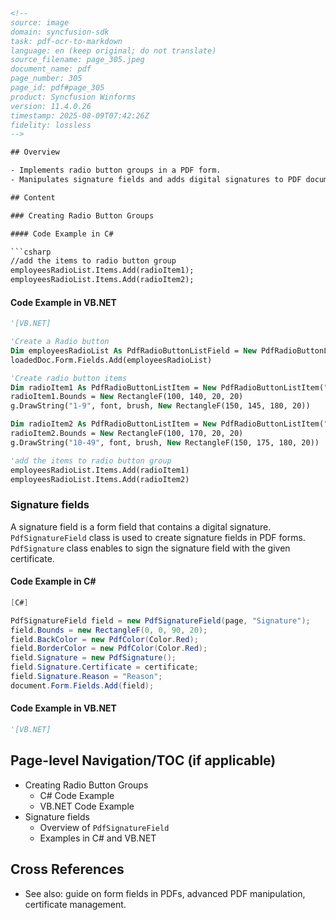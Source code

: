 ```html
<!-- 
source: image
domain: syncfusion-sdk
task: pdf-ocr-to-markdown
language: en (keep original; do not translate)
source_filename: page_305.jpeg
document_name: pdf
page_number: 305
page_id: pdf#page_305
product: Syncfusion Winforms
version: 11.4.0.26
timestamp: 2025-08-09T07:42:26Z
fidelity: lossless
-->

## Overview

- Implements radio button groups in a PDF form.
- Manipulates signature fields and adds digital signatures to PDF documents.

## Content

### Creating Radio Button Groups

#### Code Example in C#

```csharp
//add the items to radio button group
employeesRadioList.Items.Add(radioItem1);
employeesRadioList.Items.Add(radioItem2);
```

#### Code Example in VB.NET

```vb
'[VB.NET]

'Create a Radio button
Dim employeesRadioList As PdfRadioButtonListField = New PdfRadioButtonListField(page, "employeesRadioList")
loadedDoc.Form.Fields.Add(employeesRadioList)

'Create radio button items
Dim radioItem1 As PdfRadioButtonListItem = New PdfRadioButtonListItem("1-9")
radioItem1.Bounds = New RectangleF(100, 140, 20, 20)
g.DrawString("1-9", font, brush, New RectangleF(150, 145, 180, 20))

Dim radioItem2 As PdfRadioButtonListItem = New PdfRadioButtonListItem("10-49")
radioItem2.Bounds = New RectangleF(100, 170, 20, 20)
g.DrawString("10-49", font, brush, New RectangleF(150, 175, 180, 20))

'add the items to radio button group
employeesRadioList.Items.Add(radioItem1)
employeesRadioList.Items.Add(radioItem2)
```

### Signature fields

A signature field is a form field that contains a digital signature. `PdfSignatureField` class is used to create signature fields in PDF forms. `PdfSignature` class enables to sign the signature field with the given certificate.

#### Code Example in C#

```csharp
[C#]

PdfSignatureField field = new PdfSignatureField(page, "Signature");
field.Bounds = new RectangleF(0, 0, 90, 20);
field.BackColor = new PdfColor(Color.Red);
field.BorderColor = new PdfColor(Color.Red);
field.Signature = new PdfSignature();
field.Signature.Certificate = certificate;
field.Signature.Reason = "Reason";
document.Form.Fields.Add(field);
```

#### Code Example in VB.NET

```vb
'[VB.NET]
```

## Page-level Navigation/TOC (if applicable)

- Creating Radio Button Groups
  - C# Code Example
  - VB.NET Code Example
- Signature fields
  - Overview of `PdfSignatureField`
  - Examples in C# and VB.NET

## Cross References

- See also: guide on form fields in PDFs, advanced PDF manipulation, certificate management.

<!-- tags: [Syncfusion, Winforms, PDF, form controls, digital signatures, radio buttons, C#, VB.NET] keywords: [PdfRadioButtonListField, PdfSignatureField, PdfSignature, certificate, digital signature] -->
```